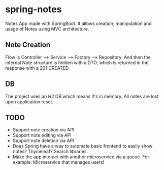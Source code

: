 # spring-notes

Notes App made with SpringBoot. It allows creation, manipulation and usage of Notes using MVC architecture.


## Note Creation

Flow is Controller --> Service --> Factory --> Repository. And then the internal Note structure is hidden with a DTO,
which is returned in the response with a 201 CREATED.

## DB

The project uses an H2 DB which means it's in memory. All notes are lost upon application reset.

## TODO

- Support note creation via API
- Support note editing via API
- Support note deletion via API
- Does Spring have a way to automate basic frontend to easily show notes? Thymeleaf? Search libraries.
- Make the app interact with another microservice via a queue. For example: Microservice that manages users!